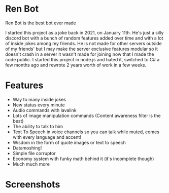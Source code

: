 # Ren Bot
Ren Bot is the best bot ever made

I started this project as a joke back in 2021, on January 11th. He's just a silly discord bot with a bunch of random features added over time and with a lot of inside jokes among my friends. 
He is not made for other servers outside of my friends' but I may make the server exclusive features modular so it doesn't crash in a server it wasn't made for joining now that I made the code public.
I started this project in node.js and hated it, switched to C# a few months ago and rewrote 2 years worth of work in a few weeks.

# Features
- Way to many inside jokes
- New status every minute
- Audio commands with lavalink
- Lots of image manipulation commands (Content awareness filter is the best)
- The ability to talk to him
- Text To Speech in voice channels so you can talk while muted, comes with every language and accent!
- Wisdom in the form of quote images or text to speech
- Datamoshing!
- Simple file corruptor
- Economy system with funky math behind it (it's incomplete though)
- Much much more

# Screenshots
